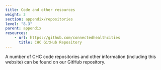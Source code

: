 ```yaml
---
title: Code and other resources
weight: 3
section: appendix/repositories
level: "8.3"
parent: appendix
resources: 
    - url: https://github.com/connectedhealthcities
      title: CHC GitHub Repository
---
```


A number of CHC code repositories and other information (including this website) can be found on our GitHub repository.
